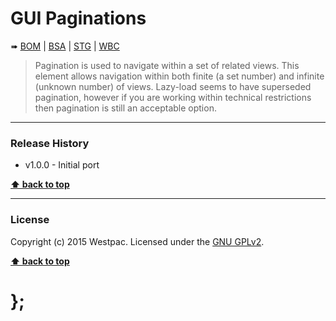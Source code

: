 GUI Paginations
===============

➠
[BOM](http://westpaccxteam.github.io/GUI-source/paginations/1.0.0/tests/BOM/) |
[BSA](http://westpaccxteam.github.io/GUI-source/paginations/1.0.0/tests/BSA/) |
[STG](http://westpaccxteam.github.io/GUI-source/paginations/1.0.0/tests/STG/) |
[WBC](http://westpaccxteam.github.io/GUI-source/paginations/1.0.0/tests/WBC/)

> Pagination is used to navigate within a set of related views. This element allows navigation within both finite (a set number) and infinite (unknown number)
> of views. Lazy-load seems to have superseded pagination, however if you are working within technical restrictions then pagination is still an acceptable
> option.

----------------------------------------------------------------------------------------------------------------------------------------------------------------


### Release History

* v1.0.0 - Initial port

**[⬆ back to top](#content)**


----------------------------------------------------------------------------------------------------------------------------------------------------------------


### License

Copyright (c) 2015 Westpac. Licensed under the [GNU GPLv2](https://raw.githubusercontent.com/WestpacCXTeam/GUI-source/master/LICENSE).

**[⬆ back to top](#content)**

# };